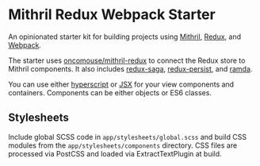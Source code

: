 # Mithril Redux Webpack Starter

An opinionated starter kit for building projects using [Mithril](https://mithril.js.org), [Redux](https://redux.js.org), and [Webpack](https://webpack.js.org).

The starter uses [oncomouse/mithril-redux](https://github.com/oncomouse/mithril-redux) to connect the Redux store to Mithril components. It also includes [redux-saga](https://redux-saga.js.org), [redux-persist](https://github.com/rt2zz/redux-persist), and [ramda](https://ramdajs.com).

You can use either [hyperscript](https://mithril.js.org/hyperscript.html) or [JSX](https://mithril.js.org/jsx.html) for your view components and containers. Components can be either objects or ES6 classes.

## Stylesheets

Include global SCSS code in `app/stylesheets/global.scss` and build CSS modules from the `app/stylesheets/components` directory. CSS files are processed via PostCSS and loaded via ExtractTextPlugin at build.